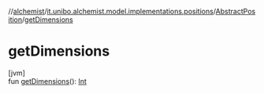 //[alchemist](../../../index.md)/[it.unibo.alchemist.model.implementations.positions](../index.md)/[AbstractPosition](index.md)/[getDimensions](get-dimensions.md)

# getDimensions

[jvm]\
fun [getDimensions](get-dimensions.md)(): [Int](https://kotlinlang.org/api/latest/jvm/stdlib/kotlin/-int/index.html)

